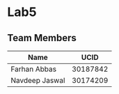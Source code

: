 # Lab5

## Team Members

| Name            |UCID           |
|-----------------|---------------|
| Farhan Abbas    |30187842           |
| Navdeep Jaswal  |30174209       |
